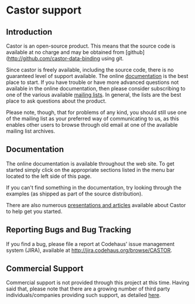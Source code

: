 # Castor support

## Introduction
      
Castor is an open-source product. This means that the source code is
available at no charge and may be obtained from [github](http://github.com/castor-data-binding
using git.
      
Since castor is freely available, including the source code, there is no
guaranteed level of support available. The online [documentation](#Documentation)
is the best place to start.
If you have trouble or have more advanced questions not available in the
online documentation, then please consider subscribing to one of the
various available [mailing lists](mailing-lists.html). In general, the lists 
are the best place to ask questions about the product.
      
Please note, though, that for problems of any kind, you should still use
one of the mailing list as your preferred way of communicating to us, as
this enables other users to browse through old email at one of the
available mailing list archives.

## Documentation      
      
The online documentation is available throughout the web site. To get
started simply click on the appropriate sections listed in the menu bar
located to the left side of this page.
      
If you can't find something in the documentation, try looking through
the examples (as shipped as part of the source distribution).
      
There are also numerous [presentations and
articles](../documentation/publications.html) available about Castor to help get you started.

## Reporting Bugs and Bug Tracking

If you find a bug, please file a report at Codehaus' issue management
system (JIRA), available at http://jira.codehaus.org/browse/CASTOR.

## Commercial Support
      
Commercial support is not provided through this project at this time.
Having said that, please note that there are a growing number of third
party individuals/companies providing such support, as detailed
[here](../support/professional-services.html).
      
